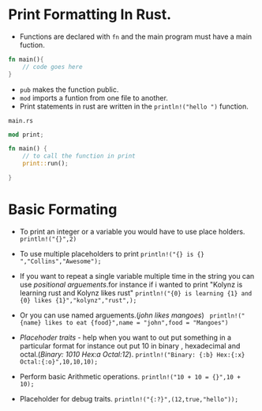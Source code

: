 # Print Formatting In Rust.

- Functions are declared with `fn` and the main program must have a main fuction.

```rs
fn main(){
    // code goes here
}
```

- `pub` makes the function public.
- `mod` imports a funtion from one file to another.
- Print statements in rust are written in the `println!("hello ")` function.

`main.rs`

```rs
mod print;

fn main() {
    // to call the function in print
    print::run();

}
```

# Basic Formating

- To print an integer or a variable you would have to use place holders.
  `println!("{}",2)`
- To use multiple placeholders to print
  `println!("{} is {} ","Collins","Awesome");`
- If you want to repeat a single variable multiple time in the string you can use _positional arguements_.for instance if i wanted to print "Kolynz is learning rust and Kolynz likes rust"
  `println!("{0} is learning {1} and {0} likes {1}","kolynz","rust",);`
- Or you can use named arguements.(_john likes mangoes_)
  ` println!("{name} likes to eat {food}",name = "john",food = "Mangoes")`
- _Placehoder traits_ - help when you want to out put something in a particular format for instance out put 10 in binary , hexadecimal and octal.(_Binary: 1010 Hex:a Octal:12_).
  `println!("Binary: {:b} Hex:{:x} Octal:{:o}",10,10,10);`

- Perform basic Arithmetic operations.
  `println!("10 + 10 = {}",10 + 10);`
- Placeholder for debug traits.
  `println!("{:?}",(12,true,"hello")); `
